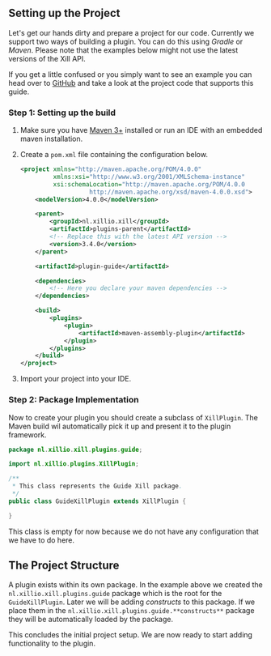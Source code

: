 <!-- TODO: Maven Parent POM -->
## Setting up the Project
Let's get our hands dirty and prepare a project for our code. Currently
we support two ways of building a plugin. You can do this using *Gradle*
or *Maven*. Please note that the examples below might not use the
latest versions of the Xill API.

If you get a little confused or you simply want to see an example you
can head over to [GitHub](https://github.com/xillio/definitive-guide/tree/master/project-example)
and take a look at the project code that supports this guide.

### Step 1: Setting up the build

1. Make sure you have [Maven 3+](https://maven.apache.org/download.cgi)
   installed or run an IDE with an embedded maven installation.
2. Create a `pom.xml` file containing the configuration below.

    ```xml
    <project xmlns="http://maven.apache.org/POM/4.0.0"
             xmlns:xsi="http://www.w3.org/2001/XMLSchema-instance"
             xsi:schemaLocation="http://maven.apache.org/POM/4.0.0 
                       http://maven.apache.org/xsd/maven-4.0.0.xsd">
        <modelVersion>4.0.0</modelVersion>

        <parent>
            <groupId>nl.xillio.xill</groupId>
            <artifactId>plugins-parent</artifactId>
            <!-- Replace this with the latest API version -->
            <version>3.4.0</version>
        </parent>

        <artifactId>plugin-guide</artifactId>

        <dependencies>
            <!-- Here you declare your maven dependencies -->
        </dependencies>

        <build>
            <plugins>
                <plugin>
                    <artifactId>maven-assembly-plugin</artifactId>
                </plugin>
            </plugins>
        </build>
    </project>	
    ```

3. Import your project into your IDE.

### Step 2: Package Implementation
Now to create your plugin you should create a subclass of `XillPlugin`. The
Maven build wil automatically pick it up and present it to the plugin framework.

```java
package nl.xillio.xill.plugins.guide;

import nl.xillio.plugins.XillPlugin;

/**
 * This class represents the Guide Xill package.
 */
public class GuideXillPlugin extends XillPlugin {

}

```

This class is empty for now because we do not have any configuration
that we have to do here.

## The Project Structure
A plugin exists within its own package. In the example above we created
the `nl.xillio.xill.plugins.guide` package which is the root for the
`GuideXillPlugin`. Later we will be adding *constructs* to this package.
If we place them in the `nl.xillio.xill.plugins.guide.**constructs**`
package they will be automatically loaded by the package.

This concludes the initial project setup. We are now ready to start adding
functionality to the plugin.
